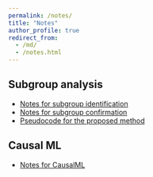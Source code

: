 ```yaml
---
permalink: /notes/
title: "Notes"
author_profile: true
redirect_from: 
  - /md/
  - /notes.html
---
```


## Subgroup analysis

- [Notes for subgroup identification](../assets/Note_for_Subgroup_Identification.pdf)
- [Notes for subgroup confirmation](../assets/Note_for_Subgroup_Confirmation.pdf)
- [Pseudocode for the proposed method](../assets/pseudocode.pdf)

## Causal ML
- [Notes for CausalML](../assets/Note_for_CausalML.pdf)
